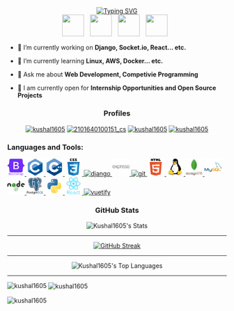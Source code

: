 <div>
    <div align="center">
        <a href="https://github.com/Kushal1605"><img src="https://readme-typing-svg.herokuapp.com?font=JetBrains+Mono&weight=700&size=25&pause=500&width=435&lines=Hi+%F0%9F%91%8B%2C+I'm+Kushal+Gupta%2C;A+Frontend+Developer%2C;A+Backend+Developer%2C;And++Tech+Enthusiast..." alt="Typing SVG"  height="60"/></a>
    </div>
    <div align="center">
    <a href="https://www.linkedin.com/in/kushal1605/"><img src="https://upload.wikimedia.org/wikipedia/commons/thumb/f/f8/LinkedIn_icon_circle.svg/1200px-LinkedIn_icon_circle.svg.png" width="50" height="50" style="margin-right: 10px;" /></a>
    <a href="mailto:kushalgupta1605@gmail.com"><img src="https://www.logo.wine/a/logo/Gmail/Gmail-Logo.wine.svg" width="50" height="50" style="margin-right: 10px;" /></a>
    <a href="https://t.me/kushal1605"><img src="https://i.pinimg.com/originals/31/2a/f9/312af9235aadad69655688eaee97eabf.png" width="50" height="50" style="margin-right: 10px;" /></a>
    <a href="https://instagram.com/_kushal.05_"><img src="https://upload.wikimedia.org/wikipedia/commons/thumb/e/e7/Instagram_logo_2016.svg/2048px-Instagram_logo_2016.svg.png" width="50" height="50" style="margin-right: 10px;" /></a>

</div>

- 🔭 I’m currently working on **Django, Socket.io, React... etc.**

- 🌱 I’m currently learning **Linux, AWS, Docker... etc.**

- 💬 Ask me about **Web Development, Competivie Programming**

- 🤝 I am currently open for **Internship Opportunities and Open Source Projects**

<h3 align="center">Profiles</h3>
<p align="center">
    <a href="https://www.codechef.com/users/kushal1605" target="blank"><img align="center" src="https://img.icons8.com/?size=100&id=LnZMjt9rZC3d&format=png&color=000000" alt="kushal1605" height="30" width="40" /></a>
    <a href="https://www.hackerrank.com/2101640100151_cs" target="blank"><img align="center" src="https://raw.githubusercontent.com/rahuldkjain/github-profile-readme-generator/master/src/images/icons/Social/hackerrank.svg" alt="2101640100151_cs" height="30" width="40" /></a>
    <a href="https://codeforces.com/profile/kushal1605" target="blank"><img align="center" src="https://raw.githubusercontent.com/rahuldkjain/github-profile-readme-generator/master/src/images/icons/Social/codeforces.svg" alt="kushal1605" height="30" width="40" /></a>
    <a href="https://www.leetcode.com/kushal1605" target="blank"><img align="center" src="https://raw.githubusercontent.com/rahuldkjain/github-profile-readme-generator/master/src/images/icons/Social/leet-code.svg" alt="kushal1605" height="30" width="40" /></a>
</p>

<h3 align="left">Languages and Tools:</h3>
<p align="left"> <a href="https://getbootstrap.com" target="_blank" rel="noreferrer"> <img src="https://raw.githubusercontent.com/devicons/devicon/master/icons/bootstrap/bootstrap-plain-wordmark.svg" alt="bootstrap" width="40" height="40"/> </a> <a href="https://www.cprogramming.com/" target="_blank" rel="noreferrer"> <img src="https://raw.githubusercontent.com/devicons/devicon/master/icons/c/c-original.svg" alt="c" width="40" height="40"/> </a> <a href="https://www.w3schools.com/cpp/" target="_blank" rel="noreferrer"> <img src="https://raw.githubusercontent.com/devicons/devicon/master/icons/cplusplus/cplusplus-original.svg" alt="cplusplus" width="40" height="40"/> </a> <a href="https://www.w3schools.com/css/" target="_blank" rel="noreferrer"> <img src="https://raw.githubusercontent.com/devicons/devicon/master/icons/css3/css3-original-wordmark.svg" alt="css3" width="40" height="40"/> </a> <a href="https://www.djangoproject.com/" target="_blank" rel="noreferrer"> <img src="https://cdn.worldvectorlogo.com/logos/django.svg" alt="django" width="40" height="40"/> </a> <a href="https://expressjs.com" target="_blank" rel="noreferrer"> <img src="https://raw.githubusercontent.com/devicons/devicon/master/icons/express/express-original-wordmark.svg" alt="express" width="40" height="40"/> </a> <a href="https://git-scm.com/" target="_blank" rel="noreferrer"> <img src="https://www.vectorlogo.zone/logos/git-scm/git-scm-icon.svg" alt="git" width="40" height="40"/> </a> <a href="https://www.w3.org/html/" target="_blank" rel="noreferrer"> <img src="https://raw.githubusercontent.com/devicons/devicon/master/icons/html5/html5-original-wordmark.svg" alt="html5" width="40" height="40"/> </a> <a href="https://www.linux.org/" target="_blank" rel="noreferrer"> <img src="https://raw.githubusercontent.com/devicons/devicon/master/icons/linux/linux-original.svg" alt="linux" width="40" height="40"/> </a> <a href="https://www.mongodb.com/" target="_blank" rel="noreferrer"> <img src="https://raw.githubusercontent.com/devicons/devicon/master/icons/mongodb/mongodb-original-wordmark.svg" alt="mongodb" width="40" height="40"/> </a> <a href="https://www.mysql.com/" target="_blank" rel="noreferrer"> <img src="https://raw.githubusercontent.com/devicons/devicon/master/icons/mysql/mysql-original-wordmark.svg" alt="mysql" width="40" height="40"/> </a> <a href="https://nodejs.org" target="_blank" rel="noreferrer"> <img src="https://raw.githubusercontent.com/devicons/devicon/master/icons/nodejs/nodejs-original-wordmark.svg" alt="nodejs" width="40" height="40"/> </a> <a href="https://www.postgresql.org" target="_blank" rel="noreferrer"> <img src="https://raw.githubusercontent.com/devicons/devicon/master/icons/postgresql/postgresql-original-wordmark.svg" alt="postgresql" width="40" height="40"/> </a> <a href="https://www.python.org" target="_blank" rel="noreferrer"> <img src="https://raw.githubusercontent.com/devicons/devicon/master/icons/python/python-original.svg" alt="python" width="40" height="40"/> </a> <a href="https://reactjs.org/" target="_blank" rel="noreferrer"> <img src="https://raw.githubusercontent.com/devicons/devicon/master/icons/react/react-original-wordmark.svg" alt="react" width="40" height="40"/> </a> <a href="https://vuetifyjs.com/en/" target="_blank" rel="noreferrer"> <img src="https://bestofjs.org/logos/vuetify.svg" alt="vuetify" width="40" height="40"/> </a> </p>


<div align="center"><h3><b>GitHub Stats</b></h3></div>
<div align="center">

![Kushal1605's Stats](https://github-readme-stats.vercel.app/api?username=kushal1605&theme=dark&show_icons=true&hide_border=false&count_private=true)

<hr>

[![GitHub Streak](http://github-readme-streak-stats.herokuapp.com?user=Kushal1605&theme=dark)](https://git.io/streak-stats)

<hr>

 ![Kushal1605's Top Languages](https://github-readme-stats.vercel.app/api/top-langs/?username=Kushal1605&theme=dark&show_icons=true&hide_border=false&layout=compact)

<hr>
</div>


<p><img align="left" src="https://github-readme-stats.vercel.app/api/top-langs?username=kushal1605&show_icons=true&locale=en&layout=compact" alt="kushal1605" /></p>

<p>&nbsp;<img align="center" src="https://github-readme-stats.vercel.app/api?username=kushal1605&show_icons=true&locale=en" alt="kushal1605" /></p>

<p><img align="center" src="https://github-readme-streak-stats.herokuapp.com/?user=kushal1605&" alt="kushal1605" /></p>

